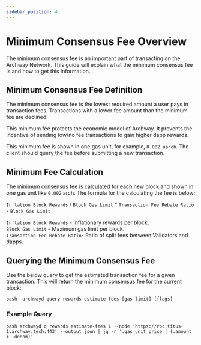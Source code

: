 ```yaml
---
sidebar_position: 4
---
```


# Minimum Consensus Fee Overview  

The minimum consensus fee is an important part of transacting on the Archway Network. This guide will explain what the minimum consensus fee is and how to get this information.

## Minimum Consensus Fee Definition 

The minimum consensus fee is the lowest required amount a user pays in transaction fees. Transactions with a lower fee amount than the minimum fee are declined. 

This minimum fee protects the economic model of Archway. It prevents the incentive of sending low/no fee transactions to gain higher dapp rewards. 

This minimum fee is shown in one gas unit, for example, `0.002 uarch`. The client should query the fee before submitting a new transaction. 

## Minimum Fee Calculation 

The minimum consensus fee is calculated for each new block and shown in one gas unit like `0.002` arch. The formula for the calculating the fee is below; 

 `Inflation Block Rewards` /  `Block Gas Limit` * `Transaction Fee Rebate Ratio` - `Block Gas Limit` 

 `Inflation Block Rewards` - Inflationary rewards per block.  <br /> 
 `Block Gas Limit` - Maximum gas limit per block. <br /> 
 `Transaction Fee Rebate Ratio`- Ratio of split fees between Validators and dapps.



  ## Querying the Minimum Consensus Fee 

Use the below query to get the estimated transaction fee for a given transaction. This will return the minimum consensus fee for the current block: 

``bash 
 archwayd query rewards estimate-fees [gas-limit] [flags]
``

### Example Query 
``bash
archwayd q rewards estimate-fees 1 --node 'https://rpc.titus-1.archway.tech:443' --output json | jq -r '.gas_unit_price | (.amount + .denom)'
``